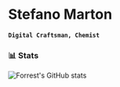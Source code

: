 # Stefano Marton

**`Digital Craftsman, Chemist`**


### 📊 Stats

![Forrest's GitHub stats](https://github-readme-stats.vercel.app/api?username=stefanomarton&show_icons=true&theme=dracula)

<!-- ![GitHub Streak](https://streak-stats.demolab.com?user=ForrestKnight&theme=gruvbox&border_radius=4.5) -->
